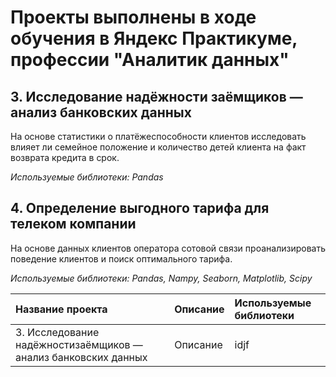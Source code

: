 # Проекты выполнены в ходе обучения в Яндекс Практикуме, профессии "Аналитик данных"

## 3. Исследование надёжности заёмщиков — анализ банковских данных
На основе статистики о платёжеспособности клиентов исследовать влияет ли семейное положение и количество детей клиента на факт возврата кредита в срок.

*Используемые библиотеки: Pandas*

## 4. Определение выгодного тарифа для телеком компании
На основе данных клиентов оператора сотовой связи проанализировать поведение клиентов и поиск оптимального тарифа.

*Используемые библиотеки: Pandas, Nampy, Seaborn, Matplotlib, Scipy*

|Название проекта                     |Описание           | Используемые библиотеки|
|:---------------                     |:----------------- |:-----------------------|
|3. Исследование надёжностизаёмщиков —анализ банковских данных |Описание |idjf|                       
